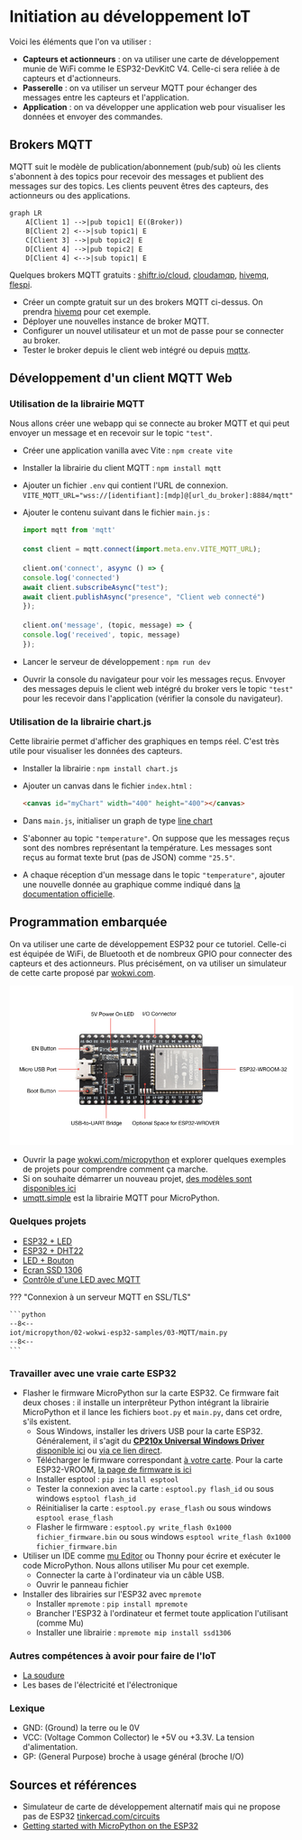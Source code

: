 # Initiation au développement IoT

Voici les éléments que l'on va utiliser :

- **Capteurs et actionneurs** : on va utiliser une carte de développement munie de WiFi comme le ESP32-DevKitC V4.
    Celle-ci sera reliée à de capteurs et d'actionneurs.
- **Passerelle** : on va utiliser un serveur MQTT pour échanger des messages entre les capteurs et l'application.
- **Application** : on va développer une application web pour visualiser les données et envoyer des commandes.

## Brokers MQTT

MQTT suit le modèle de publication/abonnement (pub/sub) où les clients s'abonnent à des topics pour recevoir des messages et publient des messages sur des topics. Les clients peuvent êtres des capteurs, des actionneurs ou des applications.

```mermaid
graph LR
    A[Client 1] -->|pub topic1| E((Broker))
    B[Client 2] <-->|sub topic1| E
    C[Client 3] -->|pub topic2| E
    D[Client 4] -->|pub topic2| E
    D[Client 4] <-->|sub topic1| E
```

Quelques brokers MQTT gratuits : [shiftr.io/cloud](https://www.shiftr.io/cloud/), [cloudamqp](https://www.cloudamqp.com/plans.html#rmq), [hivemq](https://www.hivemq.com/pricing/), [flespi](https://flespi.com/pricing).

- Créer un compte gratuit sur un des brokers MQTT ci-dessus. On prendra [hivemq](https://www.hivemq.com) pour cet exemple.
- Déployer une nouvelles instance de broker MQTT.
- Configurer un nouvel utilisateur et un mot de passe pour se connecter au broker.
- Tester le broker depuis le client web intégré ou depuis [mqttx](https://mqttx.app/).

## Développement d'un client MQTT Web

### Utilisation de la librairie MQTT

Nous allons créer une webapp qui se connecte au broker MQTT et qui peut envoyer un message et en recevoir sur le topic `"test"`.

- Créer une application vanilla avec Vite : `npm create vite`
- Installer la librairie du client MQTT : `npm install mqtt`
- Ajouter un fichier `.env` qui contient l'URL de connexion. `VITE_MQTT_URL="wss://[identifiant]:[mdp]@[url_du_broker]:8884/mqtt"`
- Ajouter le contenu suivant dans le fichier `main.js` :

    ```js
    import mqtt from 'mqtt'

    const client = mqtt.connect(import.meta.env.VITE_MQTT_URL);

    client.on('connect', asyync () => {
    console.log('connected')
    await client.subscribeAsync("test");
    await client.publishAsync("presence", "Client web connecté")
    });

    client.on('message', (topic, message) => {
    console.log('received', topic, message)
    });
    ```

- Lancer le serveur de développement : `npm run dev`
- Ouvrir la console du navigateur pour voir les messages reçus. Envoyer des messages depuis le client web intégré du broker vers le topic `"test"` pour les recevoir dans l'application (vérifier la console du navigateur).

### Utilisation de la librairie chart.js

Cette librairie permet d'afficher des graphiques en temps réel.
C'est très utile pour visualiser les données des capteurs.

- Installer la librairie : `npm install chart.js`
- Ajouter un canvas dans le fichier `index.html` :

    ```html
    <canvas id="myChart" width="400" height="400"></canvas>
    ```

- Dans `main.js`, initialiser un graph de type [line chart](https://www.chartjs.org/docs/latest/charts/line.html)
- S'abonner au topic `"temperature"`. On suppose que les messages reçus sont des nombres représentant la température. Les messages sont reçus au format texte brut (pas de JSON) comme `"25.5"`.
- A chaque réception d'un message dans le topic `"temperature"`, ajouter une nouvelle donnée au graphique comme indiqué dans [la documentation officielle](https://www.chartjs.org/docs/latest/developers/updates.html).

## Programmation embarquée

On va utiliser une carte de développement ESP32 pour ce tutoriel.
Celle-ci est équipée de WiFi, de Bluetooth et de nombreux GPIO pour connecter des capteurs et des actionneurs.
Plus précisément, on va utiliser un simulateur de cette carte proposé par [wokwi.com](https://docs.wokwi.com/guides/esp32).

![ESP32-DevKitC V4](./img/esp32-devkitc-functional-overview.jpg)

- Ouvrir la page [wokwi.com/micropython](https://wokwi.com/micropython) et explorer quelques exemples de projets pour comprendre comment ça marche.
- Si on souhaite démarrer un nouveau projet, [des modèles sont disponibles ici](https://docs.wokwi.com/guides/esp32#micropython)
- [umqtt.simple](https://mpython.readthedocs.io/en/v2.2.1/library/mPython/umqtt.simple.html) est la librairie MQTT pour MicroPython.

### Quelques projets

- [ESP32 + LED](https://wokwi.com/projects/421877878949366785)
- [ESP32 + DHT22](https://wokwi.com/projects/421878757422340097)
- [LED + Bouton](https://wokwi.com/projects/423777988322853889)
- [Ecran SSD 1306](https://wokwi.com/projects/423777577384768513)
- [Contrôle d'une LED avec MQTT](https://wokwi.com/projects/421884645656923137)

??? "Connexion à un serveur MQTT en SSL/TLS"

    ```python
    --8<--
    iot/micropython/02-wokwi-esp32-samples/03-MQTT/main.py
    --8<--
    ```

### Travailler avec une vraie carte ESP32

- Flasher le firmware MicroPython sur la carte ESP32. Ce firmware fait deux choses : il installe un interprêteur Python intégrant la librairie MicroPython et il lance les fichiers `boot.py` et `main.py`, dans cet ordre, s'ils existent.
    - Sous Windows, installer les drivers USB pour la carte ESP32. Généralement, il s'agit du [**CP210x Universal Windows Driver** disponible ici](https://www.silabs.com/developer-tools/usb-to-uart-bridge-vcp-drivers) ou [via ce lien direct](https://www.silabs.com/documents/public/software/CP210x_Universal_Windows_Driver.zip).
    - Télécharger le firmware correspondant [à votre carte](https://micropython.org/download/?port=esp32). Pour la carte ESP32-VROOM, [la page de firmware is ici](https://micropython.org/download/ESP32_GENERIC/)
    - Installer esptool : `pip install esptool`
    - Tester la connexion avec la carte : `esptool.py flash_id` ou sous windows `esptool flash_id`
    - Réinitialiser la carte : `esptool.py erase_flash` ou sous windows `esptool erase_flash`
    - Flasher le firmware : `esptool.py write_flash 0x1000 fichier_firmware.bin` ou sous windows `esptool write_flash 0x1000 fichier_firmware.bin`
- Utiliser un IDE comme [mu Editor](https://codewith.mu/) ou Thonny pour écrire et exécuter le code MicroPython. Nous allons utiliser Mu pour cet exemple.
    - Connecter la carte à l'ordinateur via un câble USB.
    - Ouvrir le panneau fichier
- Installer des librairies sur l'ESP32 avec `mpremote`
    - Installer `mpremote` : `pip install mpremote`
    - Brancher l'ESP32 à l'ordinateur et fermet toute application l'utilisant (comme Mu)
    - Installer une librairie : `mpremote mip install ssd1306`

### Autres compétences à avoir pour faire de l'IoT

- [La soudure](https://www.framboise314.fr/comment-bien-souder-un-tutoriel-sur-la-soudure/)
- Les bases de l'électricité et l'électronique

### Lexique

- GND: (Ground) la terre ou le 0V
- VCC: (Voltage Common Collector) le +5V ou +3.3V. La tension d'alimentation.
- GP: (General Purpose) broche à usage général (broche I/O)

## Sources et références

- Simulateur de carte de développement alternatif mais qui ne propose pas de ESP32 [tinkercad.com/circuits](https://www.tinkercad.com/circuits)
- [Getting started with MicroPython on the ESP32](https://docs.micropython.org/en/latest/esp32/tutorial/intro.html)
